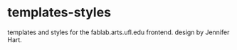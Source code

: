 # templates-styles
templates and styles for the fablab.arts.ufl.edu frontend. design by Jennifer Hart.
